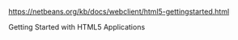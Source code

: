 
 https://netbeans.org/kb/docs/webclient/html5-gettingstarted.html
 
 Getting Started with HTML5 Applications
